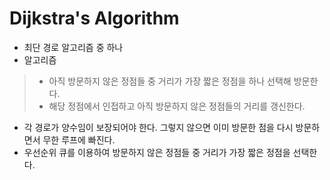 # Dijkstra's Algorithm
* 최단 경로 알고리즘 중 하나
* 알고리즘
> * 아직 방문하지 않은 정점들 중 거리가 가장 짧은 정점을 하나 선택해 방문한다.
> * 해당 정점에서 인접하고 아직 방문하지 않은 정점들의 거리를 갱신한다.
* 각 경로가 양수임이 보장되어야 한다. 그렇지 않으면 이미 방문한 점을 다시 방문하면서 무한 루프에 빠진다.
* 우선순위 큐를 이용하여 방문하지 않은 정점들 중 거리가 가장 짧은 정점을 선택한다.
